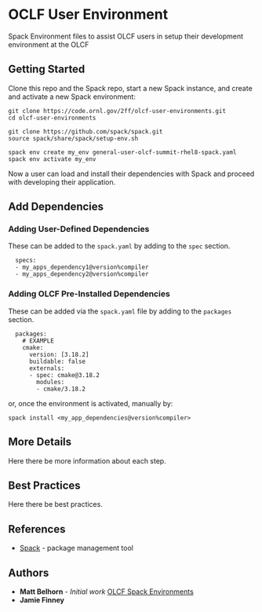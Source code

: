 # OCLF User Environment

Spack Environment files to assist OLCF users in setup their development environment at the OLCF

## Getting Started

Clone this repo and the Spack repo, start a new Spack instance,
and create and activate a new Spack environment:

```
git clone https://code.ornl.gov/2ff/olcf-user-environments.git
cd olcf-user-environments

git clone https://github.com/spack/spack.git
source spack/share/spack/setup-env.sh

spack env create my_env general-user-olcf-summit-rhel8-spack.yaml
spack env activate my_env
```

Now a user can load and install their dependencies with Spack and proceed with developing their application.

## Add Dependencies

### Adding User-Defined Dependencies

These can be added to the `spack.yaml` by adding to the `spec` section.
```
  specs:
  - my_apps_dependency1@version%compiler
  - my_apps_dependency2@version%compiler
```

### Adding OLCF Pre-Installed Dependencies

These can be added via the `spack.yaml` file by adding to the `packages` section.

```
  packages:
    # EXAMPLE
    cmake:
      version: [3.18.2]
      buildable: false
      externals:
      - spec: cmake@3.18.2
        modules:
        - cmake/3.18.2
```

 or, once the environment is activated, manually by:

```
spack install <my_app_dependencies@version%compiler>
```

## More Details

Here there be more information about each step.

## Best Practices

Here there be best practices.


## References
* [Spack](https://spack.readthedocs.io/) - package management tool

## Authors
* **Matt Belhorn** - *Initial work* [OLCF Spack Environments](https://github.com/mpbelhorn/olcf-spack-environments)
* **Jamie Finney**
